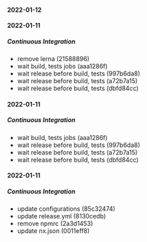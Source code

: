 #### 2022-01-12

#### 2022-01-11

##### Continuous Integration

*  remove lerna (21588896)
*  wait build, tests jobs (aaa1286f)
*  wait release before build, tests (997b6da8)
*  wait release before build, tests (a72b7a15)
*  wait release before build, tests (dbfd84cc)

#### 2022-01-11

##### Continuous Integration

*  wait build, tests jobs (aaa1286f)
*  wait release before build, tests (997b6da8)
*  wait release before build, tests (a72b7a15)
*  wait release before build, tests (dbfd84cc)

#### 2022-01-11

##### Continuous Integration

*  update configurations (85c32474)
*  update release.yml (8130cedb)
*  remove npmrc (2a3d1453)
*  update nx.json (0011eff8)

